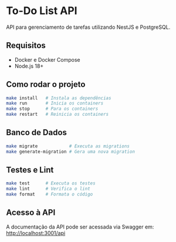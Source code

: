 # To-Do List API

API para gerenciamento de tarefas utilizando NestJS e PostgreSQL.

## Requisitos

- Docker e Docker Compose
- Node.js 18+

## Como rodar o projeto

```sh
make install   # Instala as dependências
make run       # Inicia os containers
make stop      # Para os containers
make restart   # Reinicia os containers
```

## Banco de Dados

```sh
make migrate            # Executa as migrations
make generate-migration # Gera uma nova migration
```

## Testes e Lint

```sh
make test      # Executa os testes
make lint      # Verifica o lint
make format    # Formata o código
```

## Acesso à API

A documentação da API pode ser acessada via Swagger em:
[http://localhost:3001/api](http://localhost:3001/api)


